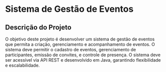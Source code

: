 # Sistema de Gestão de Eventos

## Descrição do Projeto

O objetivo deste projeto é desenvolver um sistema de gestão de eventos que permita a criação, gerenciamento e acompanhamento de eventos. O sistema deve permitir o cadastro de eventos, gerenciamento de participantes, emissão de convites, e controle de presença. O sistema deve ser acessível via API REST e desenvolvido em Java, garantindo flexibilidade e escalabilidade.


